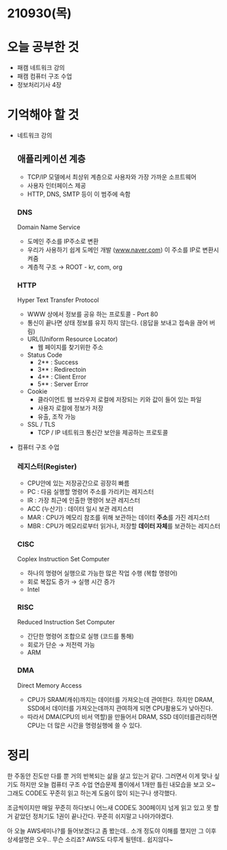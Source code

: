 # 210930(목)

# 오늘 공부한 것

- 패캠 네트워크 강의
- 패캠 컴퓨터 구조 수업
- 정보처리기사 4장

# 기억해야 할 것

- 네트워크 강의
    
    ## 애플리케이션 계층
    
    - TCP/IP 모델에서 최상위 계층으로 사용자와 가장 가까운 소프트웨어
    - 사용자 인터페이스 제공
    - HTTP, DNS, SMTP 등이 이 범주에 속함
    
    ### DNS
    
    Domain Name Service
    
    - 도메인 주소를 IP주소로 변환
    - 우리가 사용하기 쉽게 도메인 개발 (www.naver.com) 이 주소를 IP로 변환시켜줌
    - 계층적 구조 → ROOT - kr, com, org
    
    ### HTTP
    
    Hyper Text Transfer Protocol
    
    - WWW 상에서 정보를 공유 하는 프로토콜 - Port 80
    - 통신이 끝나면 상태 정보를 유지 하지 않는다. (응답을 보내고 접속을 끊어 버림)
    - URL(Uniform Resource Locator)
        - 웹 페이지를 찾기위한 주소
    - Status Code
        - 2** : Success
        - 3** : Redirectoin
        - 4** : Client Error
        - 5** : Server Error
    - Cookie
        - 클라이언트 웹 브라우저 로컬에 저장되는 키와 값이 들어 있는 파일
        - 사용자 로컬에 정보가 저장
        - 유출, 조작 가능
    - SSL / TLS
        - TCP / IP 네트워크 통신간 보안을  제공하는 프로토콜
        
- 컴퓨터 구조 수업
    
    ### 레지스터(Register)
    
    - CPU안에 있는 저장공간으로 굉장히 빠름
    - PC : 다음 실행할 명령어 주소를 가리키는 레지스터
    - IR  : 가장 최근에 인출한 명령어 보관 레지스터
    - ACC (누산기) : 데이터 일시  보관 레지스터
    - MAR : CPU가 메모리 참조를 위해 보관하는 데이터 **주소**를 가진 레지스터
    - MBR : CPU가 메모리로부터 읽거나, 저장할 **데이터 자체**를 보관하는 레지스터
    
    ### CISC
    
    Coplex Instruction Set Computer
    
    - 하나의 명령어 실행으로 가능한 많은 작업 수행 (복합 명령어)
    - 회로 복잡도 증가 → 실행 시간 증가
    - Intel
    
    ### RISC
    
    Reduced Instruction Set Computer
    
    - 간단한 명령어 조합으로 실행 (코드를 통해)
    - 회로가 단순 → 저전력 가능
    - ARM
    
    ### DMA
    
    Direct Memory Access
    
    - CPU가 SRAM(캐쉬)까지는 데이터를 가져오는데 관여한다. 하지만 DRAM, SSD에서 데이터를 가져오는데까지 관여하게 되면 CPU활용도가 낮아진다.
    - 따라서 DMA(CPU의 비서 역할)을 만들어서 DRAM, SSD 데이터를관리하면 CPU는 더 많은 시간을 명령실행에 쓸 수 있다.

# 정리

한 주동안 진도만 다를 뿐 거의 반복되는 삶을 살고 있는거 같다. 그러면서 이게 맞나 싶기도 하지만 오늘 컴퓨터 구조 수업 연습문제 풀이에서 1개만 틀린 내모습을 보고 오~ 그래도 CODE도 꾸준히 읽고 하는게 도움이 많이 되는구나 생각했다.

조금씩이지만 매일 꾸준히 하다보니 어느새 CODE도 300페이지 넘게 읽고 있고 못 할거 같았던 정처기도 1권이 끝나간다. 꾸준히 쉬지말고 나아가야겠다.

아 오늘 AWS세미나?를 들어보겠다고 좀 봤는데.. 소개 정도야 이해를 했지만 그 이후 상세설명은 오우.. 무슨 소리죠? AWS도 다루게 될텐데.. 쉽지않다~
